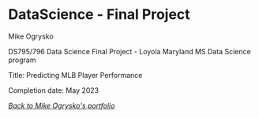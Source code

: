 # DataScience - Final Project

Mike Ogrysko

DS795/796 Data Science Final Project - Loyola Maryland MS Data Science program

Title: Predicting MLB Player Performance

Completion date: May 2023

<i><a href="https://mcogrysko.github.io">Back to Mike Ogrysko's portfolio</a></i>
